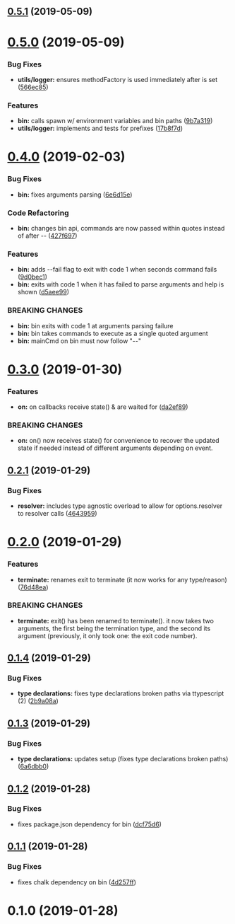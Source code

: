## [0.5.1](https://github.com/rafamel/exits/compare/v0.5.0...v0.5.1) (2019-05-09)



# [0.5.0](https://github.com/rafamel/exits/compare/v0.4.0...v0.5.0) (2019-05-09)


### Bug Fixes

* **utils/logger:** ensures methodFactory is used immediately after is set ([566ec85](https://github.com/rafamel/exits/commit/566ec85))


### Features

* **bin:** calls spawn w/ environment variables and bin paths ([9b7a319](https://github.com/rafamel/exits/commit/9b7a319))
* **utils/logger:** implements and tests for prefixes ([17b8f7d](https://github.com/rafamel/exits/commit/17b8f7d))



# [0.4.0](https://github.com/rafamel/exits/compare/v0.3.0...v0.4.0) (2019-02-03)


### Bug Fixes

* **bin:** fixes arguments parsing ([6e6d15e](https://github.com/rafamel/exits/commit/6e6d15e))


### Code Refactoring

* **bin:** changes bin api, commands are now passed within quotes instead of after -- ([427f697](https://github.com/rafamel/exits/commit/427f697))


### Features

* **bin:** adds --fail flag to exit with code 1 when seconds command fails ([9d0bec1](https://github.com/rafamel/exits/commit/9d0bec1))
* **bin:** exits with code 1 when it has failed to parse arguments and help is shown ([d5aee99](https://github.com/rafamel/exits/commit/d5aee99))


### BREAKING CHANGES

* **bin:** bin exits with code 1 at arguments parsing failure
* **bin:** bin takes commands to execute as a single quoted argument
* **bin:** mainCmd on bin must now follow "--"



# [0.3.0](https://github.com/rafamel/exits/compare/v0.2.1...v0.3.0) (2019-01-30)


### Features

* **on:** on callbacks receive state() & are waited for ([da2ef89](https://github.com/rafamel/exits/commit/da2ef89))


### BREAKING CHANGES

* **on:** on() now receives state() for convenience to recover the updated state if needed
instead of different arguments depending on event.



## [0.2.1](https://github.com/rafamel/exits/compare/v0.2.0...v0.2.1) (2019-01-29)


### Bug Fixes

* **resolver:** includes type agnostic overload to allow for options.resolver to resolver calls ([4643959](https://github.com/rafamel/exits/commit/4643959))



# [0.2.0](https://github.com/rafamel/exits/compare/v0.1.4...v0.2.0) (2019-01-29)


### Features

* **terminate:** renames exit to terminate (it now works for any type/reason) ([76d48ea](https://github.com/rafamel/exits/commit/76d48ea))


### BREAKING CHANGES

* **terminate:** exit() has been renamed to terminate(). it now takes two arguments, the first being
the termination type, and the second its argument (previously, it only took one: the exit code
number).



## [0.1.4](https://github.com/rafamel/exits/compare/v0.1.3...v0.1.4) (2019-01-29)


### Bug Fixes

* **type declarations:** fixes type declarations broken paths via ttypescript (2) ([2b9a08a](https://github.com/rafamel/exits/commit/2b9a08a))



## [0.1.3](https://github.com/rafamel/exits/compare/v0.1.2...v0.1.3) (2019-01-29)


### Bug Fixes

* **type declarations:** updates setup (fixes type declarations broken paths) ([6a6dbb0](https://github.com/rafamel/exits/commit/6a6dbb0))



## [0.1.2](https://github.com/rafamel/exits/compare/v0.1.1...v0.1.2) (2019-01-28)


### Bug Fixes

* fixes package.json dependency for bin ([dcf75d6](https://github.com/rafamel/exits/commit/dcf75d6))



## [0.1.1](https://github.com/rafamel/exits/compare/v0.1.0...v0.1.1) (2019-01-28)


### Bug Fixes

* fixes chalk dependency on bin ([4d257ff](https://github.com/rafamel/exits/commit/4d257ff))



# 0.1.0 (2019-01-28)



